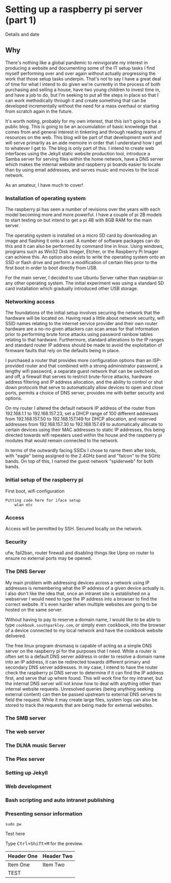 # Setting up a raspberry pi server (part 1)
Details and date
## Why
There's nothing like a global pandemic to reinvigorate my interest in producing a website and documenting some of the IT setup tasks I find myself performing over and over again without actually progressing the work that those setup tasks underpin. That's not to say I have a great deal of time for what I intend to do given we're currently in the process of both purchasing and selling a house, have two young children to invest time in, and have a job to do, but I'm seeking to put all the steps in place so that I can work methodically through it and create something that can be developed incrementally without the need for a mass overhaul or starting from scratch again in the future.

It's worth noting, probably for my own interest, that this isn't going to be a public blog.  This is going to be an accumulation of basic knowledge that comes from and general interest in tinkering and through reading reams of resources on the web. This blog will be part of that development work and will serve primarily as an aide memoire in order that I understand how I get to whatever I get to.  The blog is only part of this.  I intend to create web interfaces using the Jekyll static website production tool, introduce a Samba server for serving files within the home network, have a DNS server which makes the internal website and raspberry pi boards easier to locate than by using email addresses, and serves music and movies to the local network.

As an amateur, I have much to cover!

### Installation of operating system
The raspberry pi has seen a number of revisions over the years with each model becoming more and more powerful.  I have a couple of pi 2B models to start testing on but intend to get a pi 4B with 8GB RAM for the main server.  

The operating system is installed on a micro SD card by downloading an image and flashing it onto a card.  A number of software packages can do this and it can also be performed by command line in linux.  Using windows, programs such as Win32 Disk Imager, Etcher, or the Raspberry Pi Imager can achieve this.  An option also exists to write the operating system onto an SSD or flash drive and perform a modification of certain files prior to the first boot in order to boot directly from USB.

For the main server, I decided to use Ubuntu Server rather than raspbian or any other operating system.  The initial experiment was using a standard SD card installation which gradually introduced other USB storage.  

### Networking access
The foundations of the initial setup involves securing the network that the hardware will be located on.  Having read a little about network security, wifi SSID names relating to the internet service provider and their own router hardware are a no-no given attackers can scan areas for that information prior to performing brute force attacks using password rainbow tables relating to that hardware.  Furthermore, standard alterations to the IP ranges and standard router IP address should be made to avoid the exploitation of firmware faults that rely on the defaults being in place.  

I  purchased a router that provides more configuration options than an ISP-provided router and that combined with a strong administrator password, a lengthy wifi password, a separate guest network that can be switched on and off, a firewall that serves to restrict brute-force attacks, hardware address filtering and IP address allocation, and the ability to control or shut down protocols that serve to automatically allow devices to open and close ports, permits a choice of DNS server, provides me with better security and options.

On my router I altered the default network IP address of the router from 192.168.1.1 to 192.168.157.23, set a DHCP range of 100 different addresses from 192.168.157.50 to 192.168.157.149 for DHCP allocation, and reserved addresses from 192.168.157.30 to 192.168.157.49 to automatically allocate to certain devices using their MAC addresses to static IP addresses, this being directed towards wifi repeaters used within the house and the raspberry pi modules that would remain connected to the network.

In terms of the outwardly facing SSIDs I chose to name them after birds, with "eagle" being assigned to the 2.4GHz band and "falcon" to the 5GHz bands.  On top of this, I named the guest network "spiderweb" for both bands.   

### Initial setup of the raspberry pi
First boot, wifi configuration

```
Putting code here for iface setup
    wlan etc
```

### Access
Access will be permitted by SSH.  Secured locally on the network.
### Security
ufw, fail2ban, router firewall and disabling things like Upnp on router to ensure no external ports may be opened.
### The DNS Server
My main problem with addressing devices across a network using IP addresses is remembering what the IP address of a given device actually is.  I also don't like the idea that, once an intranet site is established on a webserver I would need to type the IP address into a browser to find the correct website.  It's even harder when multiple websites are going to be hosted on the same server.  

Without having to pay to reserve a domain name, I would like to be able to type `cookbook.southparkley.com`, or simply even <kbd>cookbook</kbd>, into the browser of a device connected to my local network and have the cookbook website delivered.  

The free linux program dnsmasq is capable of acting as a simple DNS server on the raspberry pi for the purposes that I need.  While a router is often set to a default DNS server address in order to resolve a domain name into an IP address, it can be redirected towards different primary and secondary DNS server addresses.  In my case, I intend to have the router check the raspberry pi DNS server to determine if it can find the IP address first, and serve that up where found.  This will work fine for my intranet, but the internal DNS server will not know how to deal with anything other than internal website requests.  Unresolved queries (being anything seeking external content) can then be passed upstream to external DNS servers to field the request.  While it may create large files, system logs can also be stored to track the requests that are being made for external websites. 

### The SMB server

### The web server

### The DLNA music Server

### The Plex server

### Setting up Jekyll

### Web development

### Bash scripting and auto intranet publishing

### Presenting sensor information

```
sudo pw
```
Test here

Type <kbd>Ctrl+Shift+M</kbd> for the preview.

| Header One     | Header Two     |
| :------------- | :------------- |
| Item One       | Item Two       |
|TEST                             |
